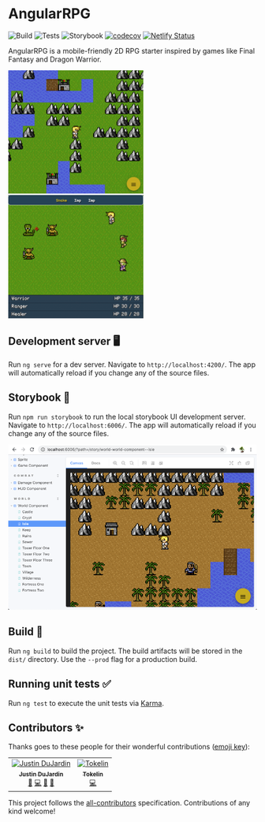 # AngularRPG

![Build](https://github.com/justindujardin/angular-rpg/workflows/Build/badge.svg)
![Tests](https://github.com/justindujardin/angular-rpg/workflows/Tests/badge.svg)
![Storybook](https://github.com/justindujardin/angular-rpg/workflows/Storybook/badge.svg)
[![codecov](https://codecov.io/gh/justindujardin/angular-rpg/branch/main/graph/badge.svg?token=NZkd78oQdT)](https://codecov.io/gh/justindujardin/angular-rpg)
[![Netlify Status](https://api.netlify.com/api/v1/badges/7c7eae32-2aaf-4605-a517-bc4c2724d53b/deploy-status)](https://angular-rpg.netlify.app/)

AngularRPG is a mobile-friendly 2D RPG starter inspired by games like Final Fantasy and Dragon Warrior.

<a href="https://angular-rpg.netlify.app/" target="_blank">
<img height="250" src=".data/world_map.png">
<img height="250" src=".data/combat.png">
</a>

## Development server 🖥

Run `ng serve` for a dev server. Navigate to `http://localhost:4200/`. The app will automatically reload if you change any of the source files.

## Storybook 💄

Run `npm run storybook` to run the local storybook UI development server. Navigate to `http://localhost:6006/`. The app will automatically reload if you change any of the source files.

![World Map](.data/storybook.png)

## Build 🔨

Run `ng build` to build the project. The build artifacts will be stored in the `dist/` directory. Use the `--prod` flag for a production build.

## Running unit tests ✅

Run `ng test` to execute the unit tests via [Karma](https://karma-runner.github.io).

## Contributors ✨

Thanks goes to these people for their wonderful contributions ([emoji key](https://allcontributors.org/docs/en/emoji-key)):

<!-- ALL-CONTRIBUTORS-LIST:START - Do not remove or modify this section -->
<!-- prettier-ignore-start -->
<!-- markdownlint-disable -->
<table>
  <tbody>
    <tr>
      <td align="center"><a href="https://mathy.ai"><img src="https://avatars0.githubusercontent.com/u/101493?v=4?s=100" width="100px;" alt="Justin DuJardin"/><br /><sub><b>Justin DuJardin</b></sub></a><br /><a href="https://github.com/justindujardin/angular-rpg/commits?author=justindujardin" title="Documentation">📖</a> <a href="https://github.com/justindujardin/angular-rpg/commits?author=justindujardin" title="Code">💻</a> <a href="#design-justindujardin" title="Design">🎨</a> <a href="#ideas-justindujardin" title="Ideas, Planning, & Feedback">🤔</a></td>
      <td align="center"><a href="https://github.com/Tokelin"><img src="https://avatars.githubusercontent.com/u/67515444?v=4?s=100" width="100px;" alt="Tokelin"/><br /><sub><b>Tokelin</b></sub></a><br /><a href="https://github.com/justindujardin/angular-rpg/commits?author=Tokelin" title="Code">💻</a></td>
    </tr>
  </tbody>
</table>

<!-- markdownlint-restore -->
<!-- prettier-ignore-end -->

<!-- ALL-CONTRIBUTORS-LIST:END -->

This project follows the [all-contributors](https://github.com/all-contributors/all-contributors) specification. Contributions of any kind welcome!
